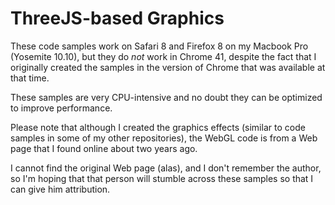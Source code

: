 # ThreeJS-based Graphics
These code samples work on Safari 8 and Firefox 8 on my Macbook Pro (Yosemite 10.10), but they do _not_ work in Chrome 41, despite the fact that I originally created the samples in the version of Chrome that was available at that time.

These samples are very CPU-intensive and no doubt they can be optimized to improve performance.

Please note that although I created the graphics effects (similar to code samples in some of my other repositories), the WebGL code is from a Web page that I found online about two years ago.  

I cannot find the original Web page (alas), and I don't remember the author, so I'm hoping that that person will stumble across these samples so that I can give him attribution.
